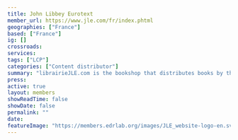 ```yaml
---
title: John Libbey Eurotext
member_url: https://www.jle.com/fr/index.phtml
geographies: ["France"]
based: ["France"]
ig: []
crossroads:
services: 
tags: ["LCP"]
categories: ["Content distributor"]
summary: "librairieJLE.com is the bookshop that distributes books by the publisher JLE under the John Libbey Eurotext, Arnette, Doin, Pradel, Médecine Sciences, Lavoisier, Tec & Doc and Hermès brands. Promoting scientific and medical knowledge is at the core of JLE’s mission, with books written by international experts in various fields of health, science and techniques."
press:
active: true
layout: members
showReadTime: false
showDate: false
permalink: ""
date: 
featureImage: "https://members.edrlab.org/images/JLE_website-logo-en.svg"
---
```

